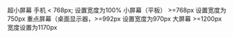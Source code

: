 超小屏幕 手机  < 768px; 设置宽度为100%
小屏幕（平板） >=768px   设置宽度为750px
重点屏幕（桌面显示器，>=992px 设置宽度为970px
大屏幕 >=1200px  宽度设置为1170px